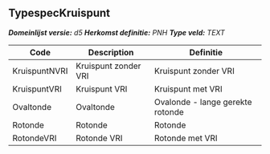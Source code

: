 ﻿## TypespecKruispunt

*__Domeinlijst versie:__ d5*
*__Herkomst definitie:__ PNH*
*__Type veld:__ TEXT*

|__Code__ |__Description__ |__Definitie__	|
|	---	|	---	|   ---	| 
| KruispuntNVRI | Kruispunt zonder VRI | Kruispunt zonder VRI |
| KruispuntVRI | Kruispunt VRI | Kruispunt met VRI |
| Ovaltonde | Ovaltonde | Ovalonde - lange gerekte rotonde |
| Rotonde | Rotonde | Rotonde |
| RotondeVRI | Rotonde VRI | Rotonde met VRI |
